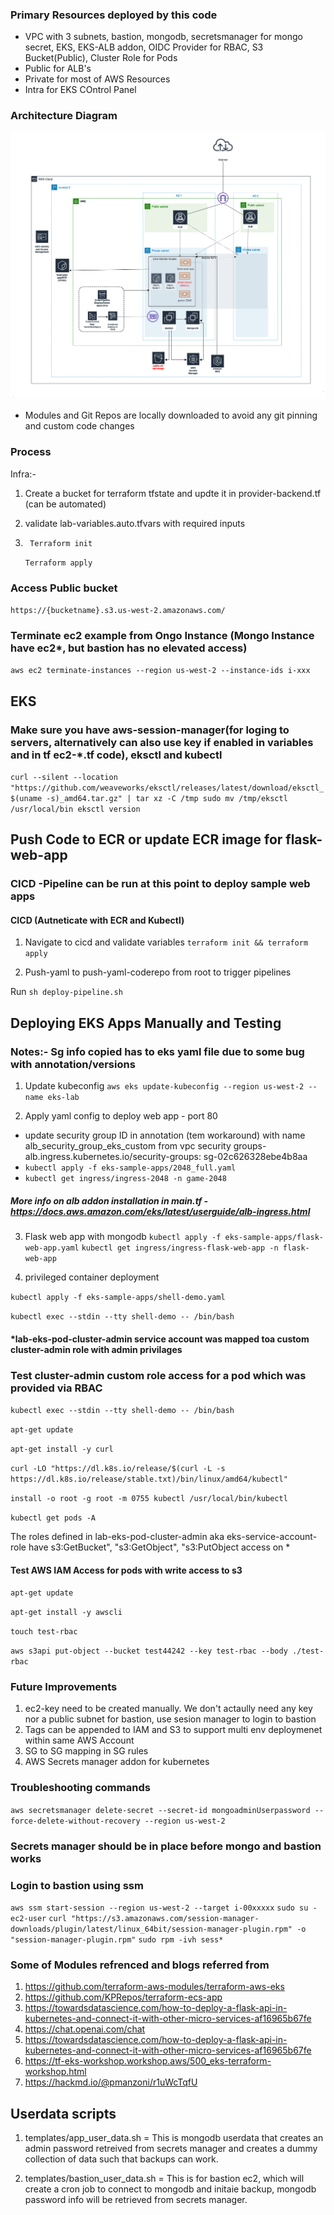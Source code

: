
### Primary Resources deployed by this code
* VPC with 3 subnets, bastion, mongodb, secretsmanager for mongo secret, EKS, EKS-ALB addon, OIDC Provider for RBAC, S3 Bucket(Public), Cluster Role for Pods
* Public for ALB's
* Private for most of AWS Resources 
* Intra for EKS COntrol Panel 

### Architecture Diagram 
![](tf-lab.png)

* Modules and Git Repos are locally downloaded to avoid any git pinning and custom code changes
 
### Process 

Infra:- 

1) Create a bucket for terraform tfstate and updte it in provider-backend.tf (can be automated)
2) validate lab-variables.auto.tfvars with required inputs
3) ` Terraform init`
   
    `Terraform apply`

### Access Public bucket 

`https://{bucketname}.s3.us-west-2.amazonaws.com/`

### Terminate ec2 example from Ongo Instance (Mongo Instance have ec2*, but bastion has no elevated access)

`aws ec2 terminate-instances --region us-west-2 --instance-ids i-xxx `

## EKS

### Make sure you have  aws-session-manager(for loging to servers, alternatively can also use key if enabled in variables and in tf ec2-*.tf code), eksctl and kubectl 
`curl --silent --location "https://github.com/weaveworks/eksctl/releases/latest/download/eksctl_$(uname -s)_amd64.tar.gz" | tar xz -C /tmp
sudo mv /tmp/eksctl /usr/local/bin
eksctl version`


## Push Code to ECR or update ECR image for flask-web-app

### CICD -Pipeline can be run at this point to deploy sample web apps 

#### CICD (Autneticate with ECR and Kubectl)


1) Navigate to cicd and validate variables
`terraform init && terraform apply`

2) Push-yaml to push-yaml-coderepo from root  to trigger pipelines

 Run `sh deploy-pipeline.sh`



## Deploying  EKS Apps Manually and Testing 
### Notes:- Sg info copied has to eks yaml file due to some bug with annotation/versions

1) Update kubeconfig
`aws eks update-kubeconfig --region us-west-2 --name eks-lab`

2) Apply yaml config to deploy web app  - port 80
*  update security group ID in annotation (tem workaround) with name alb_security_group_eks_custom from vpc security groups- alb.ingress.kubernetes.io/security-groups: sg-02c626328ebe4b8aa
*  `kubectl apply -f eks-sample-apps/2048_full.yaml`
* 
   `kubectl get ingress/ingress-2048 -n game-2048`

##### More info on alb addon installation in main.tf - https://docs.aws.amazon.com/eks/latest/userguide/alb-ingress.html

3) Flask web app with mongodb 
 `kubectl apply -f eks-sample-apps/flask-web-app.yaml`
 `kubectl get ingress/ingress-flask-web-app -n flask-web-app`
 
3) privileged container deployment 

`kubectl apply -f eks-sample-apps/shell-demo.yaml`

`kubectl exec --stdin --tty shell-demo -- /bin/bash`

####  *lab-eks-pod-cluster-admin service account was mapped toa custom cluster-admin role with admin privilages 
### Test cluster-admin custom role access for a pod which was provided via RBAC
`kubectl exec --stdin --tty shell-demo -- /bin/bash`

`apt-get update`

`apt-get install -y curl`

`curl -LO "https://dl.k8s.io/release/$(curl -L -s https://dl.k8s.io/release/stable.txt)/bin/linux/amd64/kubectl"`

`install -o root -g root -m 0755 kubectl /usr/local/bin/kubectl`

`kubectl get pods -A`

The roles defined in lab-eks-pod-cluster-admin aka eks-service-account-role have s3:GetBucket", "s3:GetObject", "s3:PutObject access on * 
#### Test AWS IAM Access for pods with write access to s3
`apt-get update`

`apt-get install -y awscli`

`touch test-rbac`

`aws s3api put-object --bucket test44242 --key test-rbac --body ./test-rbac`


###  Future Improvements
1) ec2-key need to be created manually. We don't actaully need any key nor a public subnet for bastion,  use sesion manager to login to bastion 
2) Tags can be appended to IAM and S3 to support multi env deploymenet within same AWS Account
3) SG to SG mapping in SG rules
4) AWS Secrets manager addon for kubernetes 


### Troubleshooting commands

`aws secretsmanager delete-secret --secret-id mongoadminUserpassword --force-delete-without-recovery --region us-west-2`

### Secrets manager should be in place before mongo and bastion works

### Login to bastion using ssm 

`aws ssm start-session --region us-west-2 --target i-00xxxxx`
`sudo su - ec2-user`
`curl "https://s3.amazonaws.com/session-manager-downloads/plugin/latest/linux_64bit/session-manager-plugin.rpm" -o "session-manager-plugin.rpm"`
`sudo rpm -ivh sess*`


### Some of Modules refrenced and blogs referred from 
1) https://github.com/terraform-aws-modules/terraform-aws-eks
2) https://github.com/KPRepos/terraform-ecs-app
3) https://towardsdatascience.com/how-to-deploy-a-flask-api-in-kubernetes-and-connect-it-with-other-micro-services-af16965b67fe
4) https://chat.openai.com/chat
5) https://towardsdatascience.com/how-to-deploy-a-flask-api-in-kubernetes-and-connect-it-with-other-micro-services-af16965b67fe
6) https://tf-eks-workshop.workshop.aws/500_eks-terraform-workshop.html
7) https://hackmd.io/@pmanzoni/r1uWcTqfU


## Userdata scripts

1) templates/app_user_data.sh = This is mongodb userdata that creates an admin password retreived from secrets manager and creates a dummy collection of data such that backups can work.

2) templates/bastion_user_data.sh = This is for bastion ec2, which will create a cron job to connect to mongodb and initaie backup, mongodb password info will be retrieved from secrets manager.
